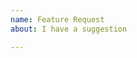 ```yaml
---
name: Feature Request
about: I have a suggestion

---
```


<!-- Describe your idea for a feature. Make sure it has not already been suggested/implemented/turned down before -->

<!-- Please use a concise and distinct title for the issue -->

<!-- Why do you think this feature is needed? Who would benefit from it? -->

<!-- Could it be implemented as a 3rd party app using the REST API, or does it need to be part of the core functionality? -->
